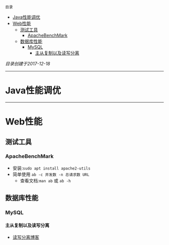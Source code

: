 `目录`
- [Java性能调优](#java性能调优)
- [Web性能](#web性能)
    - [测试工具](#测试工具)
        - [ApacheBenchMark](#apachebenchmark)
    - [数据库性能](#数据库性能)
        - [MySQL](#mysql)
            - [主从复制以及读写分离](#主从复制以及读写分离)

*目录创建于2017-12-18*
*********************************
# Java性能调优


**************
# Web性能

## 测试工具
### ApacheBenchMark
- 安装:`sudo apt install apache2-utils`
- 简单使用 `ab -c 并发数 -n 总请求数 URL`
    - 查看文档:`man ab` 或 `ab -h`



## 数据库性能

### MySQL
#### 主从复制以及读写分离
- [读写分离博客](http://www.cnblogs.com/luckcs/articles/2543607.html)